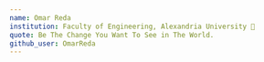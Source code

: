 ```yaml
---
name: Omar Reda 
institution: Faculty of Engineering, Alexandria University 🚩
quote: Be The Change You Want To See in The World.
github_user: OmarReda
---
```

